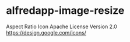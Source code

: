 # alfredapp-image-resize

Aspect Ratio Icon
Apache License Version 2.0 
https://design.google.com/icons/